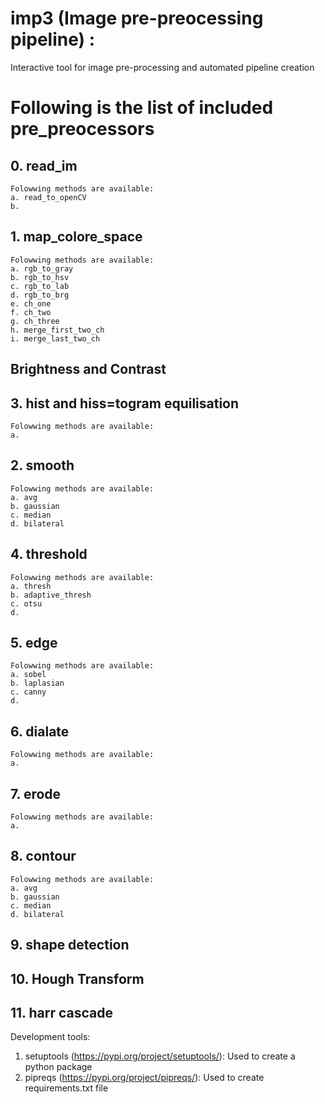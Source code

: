 # imp3 (Image pre-preocessing pipeline) :
Interactive tool for image pre-processing and automated pipeline creation

# Following is the list of included pre_preocessors

## 0. read_im
    Folowwing methods are available:
    a. read_to_openCV
    b. 

## 1. map_colore_space
    Folowwing methods are available:
    a. rgb_to_gray
    b. rgb_to_hsv
    c. rgb_to_lab
    d. rgb_to_brg
    e. ch_one
    f. ch_two
    g. ch_three
    h. merge_first_two_ch
    i. merge_last_two_ch

## Brightness and Contrast

## 3. hist and hiss=togram equilisation
    Folowwing methods are available:
    a. 

## 2. smooth
    Folowwing methods are available:
    a. avg
    b. gaussian
    c. median
    d. bilateral
    
    

## 4. threshold
    Folowwing methods are available:
    a. thresh
    b. adaptive_thresh
    c. otsu
    d. 
    

## 5. edge
    Folowwing methods are available:
    a. sobel
    b. laplasian
    c. canny
    d. 
    

## 6. dialate
    Folowwing methods are available:
    a. 


## 7. erode
    Folowwing methods are available:
    a.


## 8. contour
    Folowwing methods are available:
    a. avg
    b. gaussian
    c. median
    d. bilateral

## 9. shape detection
    
## 10. Hough Transform

## 11. harr cascade
    
Development tools:

1. setuptools (https://pypi.org/project/setuptools/): Used to create a python package
2. pipreqs (https://pypi.org/project/pipreqs/): Used to create requirements.txt file
